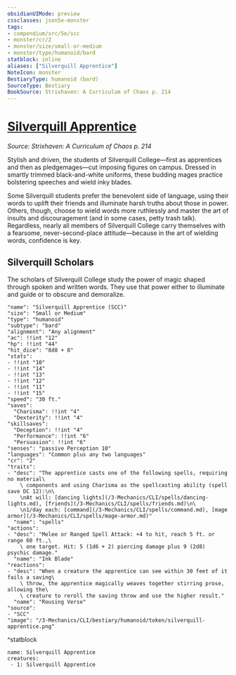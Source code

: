 ```yaml
---
obsidianUIMode: preview
cssclasses: json5e-monster
tags:
- compendium/src/5e/scc
- monster/cr/2
- monster/size/small-or-medium
- monster/type/humanoid/bard
statblock: inline
aliases: ["Silverquill Apprentice"]
NoteIcon: monster
BestiaryType: humanoid (bard)
SourceType: Bestiary
BookSource: Strixhaven: A Curriculum of Chaos p. 214
---
```

# [Silverquill Apprentice](3-Mechanics\CLI\bestiary\humanoid/silverquill-apprentice-scc.md)
*Source: Strixhaven: A Curriculum of Chaos p. 214*  

Stylish and driven, the students of Silverquill College—first as apprentices and then as pledgemages—cut imposing figures on campus. Dressed in smartly trimmed black-and-white uniforms, these budding mages practice bolstering speeches and wield inky blades.

Some Silverquill students prefer the benevolent side of language, using their words to uplift their friends and illuminate harsh truths about those in power. Others, though, choose to wield words more ruthlessly and master the art of insults and discouragement (and in some cases, petty trash talk). Regardless, nearly all members of Silverquill College carry themselves with a fearsome, never-second-place attitude—because in the art of wielding words, confidence is key.

## Silverquill Scholars

The scholars of Silverquill College study the power of magic shaped through spoken and written words. They use that power either to illuminate and guide or to obscure and demoralize.

```statblock
"name": "Silverquill Apprentice (SCC)"
"size": "Small or Medium"
"type": "humanoid"
"subtype": "bard"
"alignment": "Any alignment"
"ac": !!int "12"
"hp": !!int "44"
"hit_dice": "8d8 + 8"
"stats":
- !!int "10"
- !!int "14"
- !!int "13"
- !!int "12"
- !!int "11"
- !!int "15"
"speed": "30 ft."
"saves":
  "Charisma": !!int "4"
  "Dexterity": !!int "4"
"skillsaves":
  "Deception": !!int "4"
  "Performance": !!int "6"
  "Persuasion": !!int "6"
"senses": "passive Perception 10"
"languages": "Common plus any two languages"
"cr": "2"
"traits":
- "desc": "The apprentice casts one of the following spells, requiring no material\
    \ components and using Charisma as the spellcasting ability (spell save DC 12):\n\
    \nAt will: [dancing lights](/3-Mechanics/CLI/spells/dancing-lights.md), [friends](/3-Mechanics/CLI/spells/friends.md)\n\
    \n1/day each: [command](/3-Mechanics/CLI/spells/command.md), [mage armor](/3-Mechanics/CLI/spells/mage-armor.md)"
  "name": "spells"
"actions":
- "desc": "Melee or Ranged Spell Attack: +4 to hit, reach 5 ft. or range 60 ft.,\
    \ one target. Hit: 5 (1d6 + 2) piercing damage plus 9 (2d8) psychic damage."
  "name": "Ink Blade"
"reactions":
- "desc": "When a creature the apprentice can see within 30 feet of it fails a saving\
    \ throw, the apprentice magically weaves together stirring prose, allowing the\
    \ creature to reroll the saving throw and use the higher result."
  "name": "Rousing Verse"
"source":
- "SCC"
"image": "/3-Mechanics/CLI/bestiary/humanoid/token/silverquill-apprentice.png"
```
^statblock

```encounter-table
name: Silverquill Apprentice
creatures:
 - 1: Silverquill Apprentice
```